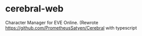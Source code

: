 # cerebral-web
Character Manager for EVE Online. (Rewrote https://github.com/PrometheusSatyen/Cerebral with typescript
